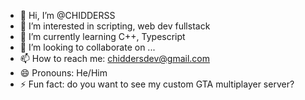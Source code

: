 - 👋 Hi, I’m @CHIDDERSS
- 👀 I’m interested in scripting, web dev fullstack
- 🌱 I’m currently learning C++, Typescript
- 💞️ I’m looking to collaborate on ...
- 📫 How to reach me: chiddersdev@gmail.com
- 😄 Pronouns: He/Him
- ⚡ Fun fact: do you want to see my custom GTA multiplayer server?

<!---
CHIDDERSS/CHIDDERSS is a ✨ special ✨ repository because its `README.md` (this file) appears on your GitHub profile.
You can click the Preview link to take a look at your changes.
--->
